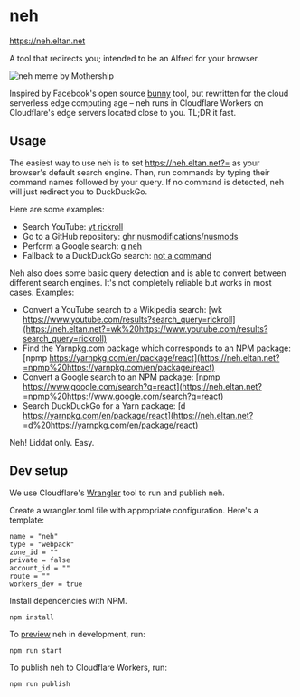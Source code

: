 # neh

<https://neh.eltan.net>

A tool that redirects you; intended to be an Alfred for your browser.

![neh meme by Mothership](https://mothership.sg/wp-content/uploads/2015/08/Neh.jpg)

Inspired by Facebook's open source [bunny](http://www.bunny1.org) tool, but
rewritten for the cloud serverless edge computing age – neh runs in Cloudflare
Workers on Cloudflare's edge servers located close to you. TL;DR it fast.

## Usage

The easiest way to use neh is to set <https://neh.eltan.net?=> as your
browser's default search engine. Then, run commands by typing their command
names followed by your query. If no command is detected, neh will just redirect
you to DuckDuckGo.

Here are some examples:

* Search YouTube: [yt rickroll](https://neh.eltan.net?=yt%20rickroll)
* Go to a GitHub repository: [ghr nusmodifications/nusmods](https://neh.eltan.net?=ghr%20nusmodifications/nusmods)
* Perform a Google search: [g neh](https://neh.eltan.net?=g%20neh)
* Fallback to a DuckDuckGo search: [not a command](https://neh.eltan.net?=not%20a%20command)

Neh also does some basic query detection and is able to convert between
different search engines. It's not completely reliable but works in most cases.
Examples:

* Convert a YouTube search to a Wikipedia search: [wk https://www.youtube.com/results?search_query=rickroll](https://neh.eltan.net?=wk%20https://www.youtube.com/results?search_query=rickroll)
* Find the Yarnpkg.com package which corresponds to an NPM package: [npmp https://yarnpkg.com/en/package/react](https://neh.eltan.net?=npmp%20https://yarnpkg.com/en/package/react)
* Convert a Google search to an NPM package: [npmp https://www.google.com/search?q=react](https://neh.eltan.net?=npmp%20https://www.google.com/search?q=react)
* Search DuckDuckGo for a Yarn package: [d https://yarnpkg.com/en/package/react](https://neh.eltan.net?=d%20https://yarnpkg.com/en/package/react)

Neh! Liddat only. Easy.

## Dev setup

We use Cloudflare's [Wrangler](https://github.com/cloudflare/wrangler) tool to
run and publish neh.

Create a wrangler.toml file with appropriate configuration. Here's a template:

```
name = "neh"
type = "webpack"
zone_id = ""
private = false
account_id = ""
route = ""
workers_dev = true
```

Install dependencies with NPM.

```
npm install
```

To
[preview](https://developers.cloudflare.com/workers/quickstart/#preview-your-project)
neh in development, run:

```
npm run start
```

To publish neh to Cloudflare Workers, run:

```
npm run publish
```

